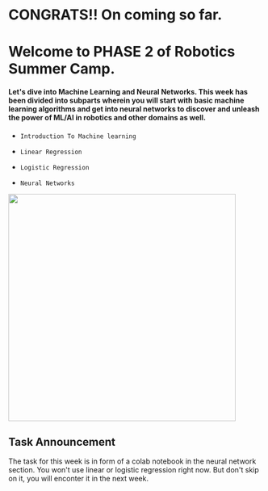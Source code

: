 # CONGRATS!! On coming so far.
# Welcome to PHASE 2 of Robotics Summer Camp.
#### Let's dive into Machine Learning and Neural Networks. This week has been divided into subparts wherein you will start with basic machine learning algorithms and get into neural networks to discover and unleash the power of ML/AI in robotics and other domains as well.

- `Introduction To Machine learning`

- `Linear Regression`

- `Logistic Regression`

- `Neural Networks`

<img src="https://github.com/Robotics-Club-IIT-BHU/Robotics-Camp-2023/assets/98597396/acece43a-6ff5-4167-a4a1-1ac88a933bed" width = 450 height = 450>

## Task Announcement
The task for this week is in form of a colab notebook in the neural network section. You won't use linear or logistic regression right now. 
But don't skip on it, you will enconter it in the next week.



